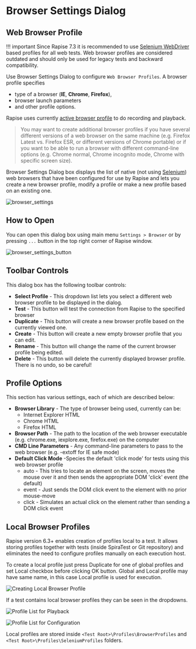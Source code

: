 # Browser Settings Dialog

## Web Browser Profile

!!! important
    Since Rapise 7.3 it is recommended to use [Selenium WebDriver](selenium_webdriver.md) based profiles for all web tests. Web browser profiles are considered outdated and should only be used for legacy tests and backward compatibility.

Use Browser Settings Dialog to configure `Web Browser Profiles`. A browser profile specifies

- type of a browser (**IE**, **Chrome**, **Firefox**),
- browser launch parameters
- and other profile options.
  
Rapise uses currently [active browser profile](cross_browser_testing.md) to do recording and playback.

> You may want to create additional browser profiles if you have several different versions of a web browser on the same machine (e.g. Firefox Latest vs. Firefox ESR, or different versions of Chrome portable) or if you want to be able to run a browser with different command-line options (e.g. Chrome normal, Chrome incognito mode, Chrome with specific screen size).

Browser Settings Dialog box displays the list of native (not using [Selenium](selenium_settings_dialog.md)) web browsers that have been configured for use by Rapise and lets you create a new browser profile, modify a profile or make a new profile based on an existing one.

![browser_settings](./img/browser_settings1.png)

## How to Open

You can open this dialog box using main menu `Settings > Browser` or by pressing `...` button in the top right corner of Rapise window.

![browser_settings_button](./img/browser_settings2.png)

## Toolbar Controls

This dialog box has the following toolbar controls:

- **Select Profile** - This dropdown list lets you select a different web browser profile to be displayed in the dialog.
- **Test** - This button will test the connection from Rapise to the specified browser
- **Duplicate** - This button will create a new browser profile based on the currently viewed one.
- **Create** - This button will create a new empty browser profile that you can edit.
- **Rename** - This button will change the name of the current browser profile being edited.
- **Delete** - This button will delete the currently displayed browser profile. There is no undo, so be careful!

## Profile Options

This section has various settings, each of which are described below:

- **Browser Library** - The type of browser being used, currently can be:
    - Internet Explorer HTML
    - Chrome HTML
    - Firefox HTML
- **Browser Path** - The path to the location of the web browser executable (e.g. chrome.exe, iexplore.exe, firefox.exe) on the computer
- **CMD Line Parameters** - Any command-line parameters to pass to the web browser (e.g. -extoff for IE safe mode)
- **Default Click Mode** -Species the default 'click mode' for tests using this web browser profile
    - auto - This tries to locate an element on the screen, moves the mouse over it and then sends the appropriate DOM 'click' event (the default)
    - event - Just sends the DOM click event to the element with no prior mouse-move
    - click - Simulates an actual click on the element rather than sending a DOM click event

## Local Browser Profiles

Rapise version 6.3+ enables creation of profiles local to a test. It allows storing profiles together with tests (inside SpiraTest or Git repository) and eliminates the need to configure profiles manually on each execution host.

To create a local profile just press Duplicate for one of global profiles and set Local checkbox before clicking OK button. Global and Local profile may have same name, in this case Local profile is used for execution.

![Creating Local Browser Profile](./img/create_local_profile.png)

If a test contains local browser profiles they can be seen in the dropdowns.

![Profile List for Playback](./img/select_local_profile.png)

![Profile List for Configuration](./img/profile_list_local_global.png)

Local profiles are stored inside `<Test Root>\Profiles\BrowserProfiles` and `<Test Root>\Profiles\SeleniumProfiles` folders.

